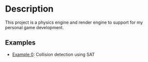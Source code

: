 # Description
This project is a physics engine and render engine to support for my personal game development.

## Examples
- [Example 0](examples/0_collision_detection/): Collision detection using SAT